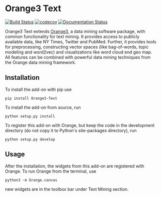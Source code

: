 Orange3 Text 
============

[![Build Status](https://travis-ci.org/biolab/orange3-text.svg?branch=master)](https://travis-ci.org/biolab/orange3-text)
[![codecov](https://codecov.io/gh/biolab/orange3-text/branch/master/graph/badge.svg)](https://codecov.io/gh/biolab/orange3-text)
[![Documentation Status](https://readthedocs.org/projects/orange3-text/badge/?version=latest)](http://orange3-text.readthedocs.org/en/latest/?badge=latest)

Orange3 Text extends [Orange3](http://orange.biolab.si), a data mining software
package, with common functionality for text mining. It provides access
to publicly available data, like NY Times, Twitter and PubMed. Further,
it provides tools for preprocessing, constructing vector spaces (like
bag-of-words, topic modeling and word2vec) and visualizations like word cloud
end geo map. All features can be combined with powerful data mining techniques
from the Orange data mining framework.

Installation
------------

To install the add-on with pip use

    pip install Orange3-Text

To install the add-on from source, run

    python setup.py install

To register this add-on with Orange, but keep the code in the development directory (do not copy it to 
Python's site-packages directory), run

    python setup.py develop

Usage
-----

After the installation, the widgets from this add-on are registered with Orange. To run Orange from the terminal,
use

    python3 -m Orange.canvas

new widgets are in the toolbox bar under Text Mining section.